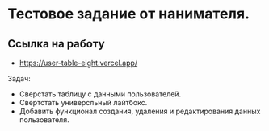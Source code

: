 # Тестовое задание от нанимателя.

## Ссылка на работу
- https://user-table-eight.vercel.app/

Задач:

- Cверстать таблицу с данными пользователей.
- Свертстать универсльный лайтбокс.
- Добавить функционал создания, удаления и редактирования данных пользователя.
